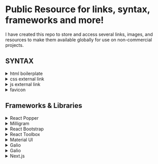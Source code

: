 # Public Resource for links, syntax, frameworks and more!
I have created this repo to store and access several links, images, and resources to make them available globally for use on non-commercial projects.

## SYNTAX

<details><summary>html boilerplate</summary>
<br>
    
```
<!DOCTYPE html>
<html lang="en">
<head>
  <meta charset="UTF-8">
  <meta name="viewport" content="width=device-width, initial-scale=1.0">
  <link rel="stylesheet" type="text/css" href="style.css">
  <link rel="icon" class="favicon" type="image/ico" href="https://mathcodes.github.io/Portfolio/img/jCircleWhite.ico">
  <title>Jon's Page</title>
</head>
<body>




<script src="script.js"></script>
</body>
</html>
```
</details>

<details><summary>css external link</summary>
<br>

`<link rel="stylesheet" type="text/css" href="style.css">`
</details>

<details><summary>js external link</summary>
<br>

`<script src="script.js"></script>`
</details>

<details><summary>
    favicon
    </summary>
<br>

`<link rel="icon" href="jcgr_06.ico" type="image">`
</details>

## Frameworks & Libraries

<details><summary>React Popper</summary>


#### Install with npm:
```npm i react-popper @popperjs/core```
 
[React Popper](https://www.npmjs.com/package/react-popper)
</details>

<details><summary>Milligram</summary>
    
#### Install with npm and add the tags in the head:

```$ npm install milligram
<link rel="stylesheet" href="https://fonts.googleapis.com/css?family=Roboto:300,300italic,700,700italic">
<link rel="stylesheet" href="https://cdnjs.cloudflare.com/ajax/libs/normalize/8.0.1/normalize.css">
<link rel="stylesheet" href="https://cdnjs.cloudflare.com/ajax/libs/milligram/1.4.0/milligram.css">
```

[Milligram](https://milligram.io/)

</details>
<!--     ****************************DIVIDER****************************     -->
<details><summary>React Bootstrap</summary>

#### Install with npm:

```npm install react-bootstrap bootstrap```

[React Bootstrap](https://react-bootstrap.github.io/)

</details>


<details><summary>React Toolbox</summary>
    
#### Install with npm:

```$ npm install --save react-toolbox```
    
[React Toolbox](http://www.react-toolbox.io/#/install)

</details>

<details><summary>Material UI</summary>
    
#### Install with npm:

```$ npm install @material-ui/core```
    
[Material UI](https://material-ui.com/?ref=designrevision.com)

</details>

<details><summary>Galio</summary>
    
#### Install with npm:

```npm install galio-framework```
    
[Galio](www.npm install galio-framework)

</details>

<details><summary>Galio</summary>
    
#### Install with npm:

```npm install galio-framework```
    
[Galio](www.npm install galio-framework)

</details>

<details><summary>Next.js</summary>
    
#### Install with npm:

```npx create-next-app nextjs-blog --use-npm --example "https://github.com/vercel/next-learn-starter/tree/master/learn-starter"```

```npm run dev```

```npm run build```

```npm start```

[next.js](https://nextjs.org/learn/basics/create-nextjs-app/setup)

</details>

